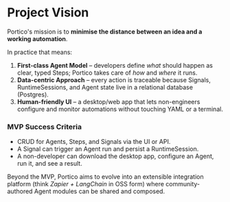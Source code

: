 # Project Vision

Portico's mission is to **minimise the distance between an idea and a working automation**.

In practice that means:

1. **First-class Agent Model** – developers define *what* should happen as clear, typed Steps; Portico takes care of *how* and *where* it runs.
2. **Data-centric Approach** – every action is traceable because Signals, RuntimeSessions, and Agent state live in a relational database (Postgres).
3. **Human-friendly UI** – a desktop/web app that lets non-engineers configure and monitor automations without touching YAML or a terminal.

### MVP Success Criteria

* CRUD for Agents, Steps, and Signals via the UI or API.
* A Signal can trigger an Agent run and persist a RuntimeSession.
* A non-developer can download the desktop app, configure an Agent, run it, and see a result.

Beyond the MVP, Portico aims to evolve into an extensible integration platform (think *Zapier + LangChain* in OSS form) where community-authored Agent modules can be shared and composed.
